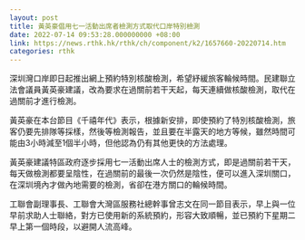 ```yaml
---
layout: post
title: 黃英豪倡用七一活動出席者檢測方式取代口岸特別檢測
date: 2022-07-14 09:53:28.000000000 +08:00
link: https://news.rthk.hk/rthk/ch/component/k2/1657660-20220714.htm
categories: rthk
---
```


深圳灣口岸即日起推出網上預約特別核酸檢測，希望紓緩旅客輪候時間。民建聯立法會議員黃英豪建議，改為要求在過關前若干天起，每天連續做核酸檢測，取代在過關前才進行檢測。

黃英豪在本台節目《千禧年代》表示，根據新安排，即使預約了特別核酸檢測，旅客仍要先排隊等採樣，然後等檢測報告，並且要在半露天的地方等候，雖然時間可能由3小時減至1個半小時，但他認為仍有其他更快的方法處理。

黃英豪建議特區政府逐步採用七一活動出席人士的檢測方式，即是過關前若干天，每天做檢測都要呈陰性，在過關前的最後一次仍然是陰性，便可以進入深圳關口，在深圳境內才做內地需要的檢測，省卻在港方關口的輪候時間。

工聯會副理事長、工聯會大灣區服務社總幹事曾志文在同一節目表示，早上與一位早前求助人士聯絡，對方已使用新的系統預約，形容大致順暢，並已預約下星期二早上第一個時段，以避開人流高峰。
